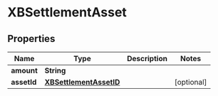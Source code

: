 

# XBSettlementAsset


## Properties

| Name | Type | Description | Notes |
|------------ | ------------- | ------------- | -------------|
|**amount** | **String** |  |  |
|**assetId** | [**XBSettlementAssetID**](XBSettlementAssetID.md) |  |  [optional] |



